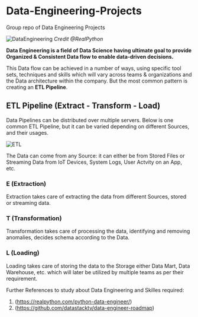 # Data-Engineering-Projects
Group repo of Data Engineering Projects

![DataEngineering](https://user-images.githubusercontent.com/19205616/119996332-45d97b80-bfec-11eb-9b8d-0d436de45b0a.jpg)
*Credit @RealPython*

**Data Engineering is a field of Data Science having ultimate goal to provide Organized & Consistent Data flow to enable data-driven decisions.**

This Data flow can be achieved in a number of ways, using specific tool sets, techniques and skills which will vary across teams & organizations and the Data architecture within the company. But the most common pattern is creating an **ETL Pipeline**.

## ETL Pipeline (Extract - Transform - Load)

Data Pipelines can be distributed over multiple servers. Below is one common ETL Pipeline, but it can be varied depending on different Sources, and their usages.

![ETL](https://user-images.githubusercontent.com/19205616/119997149-0a8b7c80-bfed-11eb-98d9-9182621c602c.jpg)

The Data can come from any Source: it can either be from Stored Files or Streaming Data from IoT Devices, System Logs, User Actvity on an App, etc.

### E (Extraction)
Extraction takes care of extracting the data from different Sources, stored or streaming data.

### T (Transformation)
Transformation takes care of processing the data, identifying and removing anomalies, decides schema according to the Data.

### L (Loading)
Loading takes care of storing the data to the Storage either Data Mart, Data Warehouse, etc. which will later be utilized by multiple teams as per their requirement.

Further References to study about Data Engineering and Skilles required:
1. (https://realpython.com/python-data-engineer/)
2. (https://github.com/datastacktv/data-engineer-roadmap)
